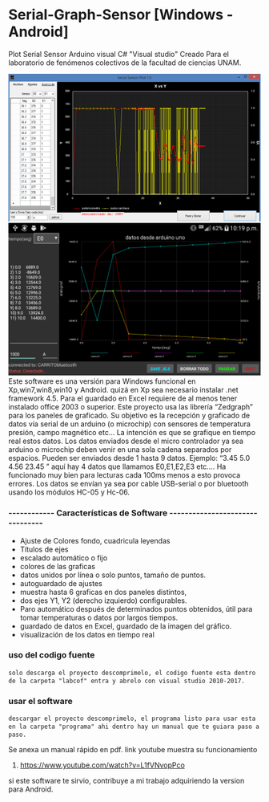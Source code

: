 # Serial-Graph-Sensor [Windows - Android]
Plot Serial Sensor Arduino visual C# "Visual studio"
Creado Para el laboratorio de fenómenos colectivos de la facultad de ciencias UNAM.

![GitHub Logo](panel.png)
![GitHub Logo](panel-android.png)
Este software es una versión para Windows funcional en Xp,win7,win8,win10 y Android. quizá en Xp sea necesario instalar .net framework 4.5. 
Para el guardado en Excel requiere de al menos tener instalado office 2003 o superior. Este proyecto usa las librería “Zedgraph” 
para los paneles de graficado.
Su objetivo es la recepción y graficado de datos vía serial de un arduino (o microchip) con sensores de temperatura presión, campo 
magnético etc…  La intención es que se grafique en tiempo real estos datos. Los datos enviados desde el micro controlador ya sea
arduino o microchip deben venir en una sola cadena separados por espacios. Pueden ser enviados desde 1 hasta 9 datos.
Ejemplo: “3.45 5.0 4.56 23.45 ” aquí hay 4 datos  que llamamos E0,E1,E2,E3 etc…. Ha funcionado muy bien para lecturas cada 100ms menos a esto provoca errores.
Los datos se envían ya sea por cable USB-serial o por bluetooth usando los módulos HC-05 y Hc-06.

###  ------------  Características de Software   --------------------------------
* Ajuste de Colores fondo, cuadricula leyendas
* Títulos de ejes
* escalado automático o fijo
* colores de las graficas
* datos unidos por línea o solo puntos, tamaño de puntos.
* autoguardado de ajustes
* muestra hasta 6 graficas en dos paneles distintos,
* dos ejes Y1, Y2 (derecho izquierdo) configurables.
* Paro automático después de determinados puntos obtenidos, útil para tomar temperaturas o datos por largos tiempos.
* guardado de datos en Excel, guardado de la imagen del gráfico.
* visualización de los datos en tiempo real 

### uso del codigo fuente
    solo descarga el proyecto descomprimelo, el codigo fuente esta dentro de la carpeta "labcof" entra y abrelo con visual studio 2010-2017.  
### usar el software
    descargar el proyecto descomprimelo, el programa listo para usar esta en la carpeta "programa" ahi dentro hay un manual que te guiara paso a paso. 

  Se anexa un manual rápido en pdf.
link youtube muestra su funcionamiento
1. https://www.youtube.com/watch?v=L1fVNvopPco


si este software te sirvio, contribuye a mi trabajo adquiriendo la version para Android.

